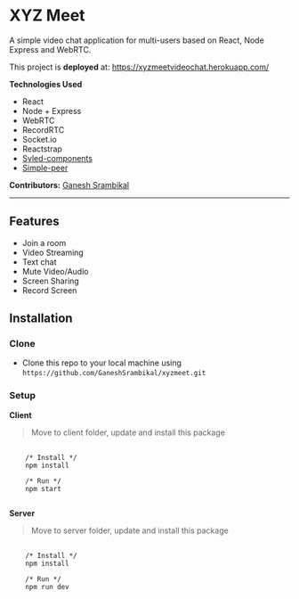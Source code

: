 # XYZ Meet

A simple video chat application for multi-users based on React, Node Express and WebRTC.

This project is **deployed** at: https://xyzmeetvideochat.herokuapp.com/

**Technologies Used**

- React
- Node + Express
- WebRTC
- RecordRTC
- Socket.io
- Reactstrap
- [Syled-components](https://styled-components.com/)
- [Simple-peer](https://github.com/feross/simple-peer)

**Contributors:** [Ganesh Srambikal](https://github.com/GaneshSrambikal)

---

## Features

- Join a room
- Video Streaming
- Text chat
- Mute Video/Audio
- Screen Sharing
- Record Screen

## Installation
### Clone
- Clone this repo to your local machine using `https://github.com/GaneshSrambikal/xyzmeet.git`

### Setup
**Client**
> Move to client folder, update and install this package
<pre>
  <code>
    /* Install */
    npm install
    
    /* Run */
    npm start
  </code>
</pre>

**Server**
> Move to server folder, update and install this package
<pre>
  <code>
    /* Install */
    npm install
    
    /* Run */
    npm run dev
  </code>
</pre>

